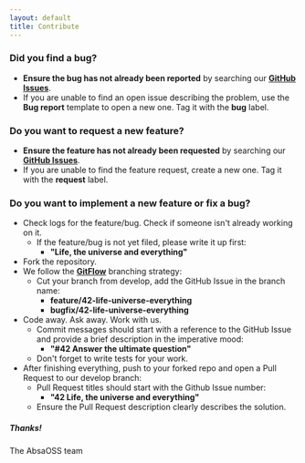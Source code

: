 ```yaml
---
layout: default
title: Contribute
---
```


### **Did you find a bug?**

* **Ensure the bug has not already been reported** by searching our **[GitHub Issues](https://github.com/AbsaOSS/hermes/issues)**.
* If you are unable to find an open issue describing the problem, use the **Bug report** template to open a new one. Tag it with the **bug** label.

### **Do you want to request a new feature?**

* **Ensure the feature has not already been requested** by searching our **[GitHub Issues](https://github.com/AbsaOSS/hermes/issues)**.
* If you are unable to find the feature request, create a new one. Tag it with the **request** label.

### **Do you want to implement a new feature or fix a bug?**

* Check logs for the feature/bug. Check if someone isn't already working on it.
  * If the feature/bug is not yet filed, please write it up first:
    * **"Life, the universe and everything"**
* Fork the repository.
* We follow the [**GitFlow**](https://nvie.com/posts/a-successful-git-branching-model/) branching strategy:
  * Cut your branch from develop, add the GitHub Issue in the branch name:
    * **feature/42-life-universe-everything**
    * **bugfix/42-life-universe-everything**
* Code away. Ask away. Work with us.
  * Commit messages should start with a reference to the GitHub Issue and provide a brief description in the imperative mood:
    * **"#42 Answer the ultimate question"**
  * Don't forget to write tests for your work.
* After finishing everything, push to your forked repo and open a Pull Request to our develop branch:
  * Pull Request titles should start with the Github Issue number:
    * **"42 Life, the universe and everything"**
  * Ensure the Pull Request description clearly describes the solution.

##### Thanks!

The AbsaOSS team